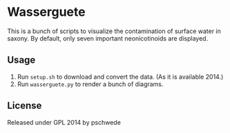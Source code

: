 Wasserguete
===========

This is a bunch of scripts to visualize the contamination of surface water in saxony.
By default, only seven important neonicotinoids are displayed.


Usage
-----

1. Run `setup.sh` to download and convert the data. (As it is available 2014.)
2. Run `wasserguete.py` to render a bunch of diagrams.


License
-------
Released under GPL 2014 by pschwede
